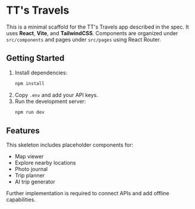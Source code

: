 # TT's Travels

This is a minimal scaffold for the TT's Travels app described in the spec. It uses **React**, **Vite**, and **TailwindCSS**. Components are organized under `src/components` and pages under `src/pages` using React Router.

## Getting Started

1. Install dependencies:
   ```bash
   npm install
   ```
2. Copy `.env` and add your API keys.
3. Run the development server:
   ```bash
   npm run dev
   ```

## Features

This skeleton includes placeholder components for:

- Map viewer
- Explore nearby locations
- Photo journal
- Trip planner
- AI trip generator

Further implementation is required to connect APIs and add offline capabilities.
